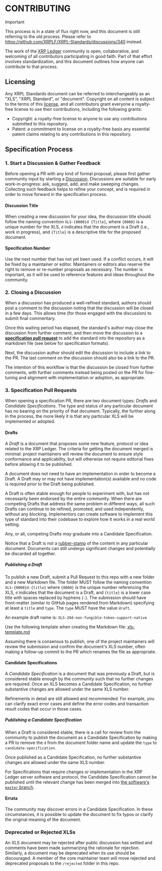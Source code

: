 # CONTRIBUTING

> [!IMPORTANT]  
> This process is in a state of flux right now, and this document is still referring to the old process. Please refer to https://github.com/XRPLF/XRPL-Standards/discussions/340 instead.

The work of the [XRP Ledger](https://xrpl.org) community is open, collaborative, and welcoming of all contributors participating in good faith. Part of that effort involves standardization, and this document outlines how anyone can contribute to that process.

## Licensing

Any XRPL Standards document can be referred to interchangeably as an "XLS", "XRPL Standard", or "document". Copyright on all content is subject to the terms of this [license](LICENSE), and all contributors grant everyone a royalty-free license to use their contributions, including the following grants:

- Copyright: a royalty-free license to anyone to use any contributions submitted to this repository.
- Patent: a commitment to license on a royalty-free basis any essential patent claims relating to any contributions in this repository.

## Specification Process

### 1. Start a Discussion & Gather Feedback

Before opening a PR with any kind of formal proposal, please first gather community input by starting a [Discussion](https://github.com/XRPLF/XRPL-Standards/discussions). Discussions are suitable for early work-in-progress: ask, suggest, add, and make sweeping changes. Collecting such feedback helps to refine your concept, and is required in order to move forward in the specification process.

#### Discussion Title

When creating a new discussion for your idea, the discussion title should follow the naming convention `XLS-{0000}d {Title}`, where `{0000}` is a unique number for the XLS, `d` indicates that the document is a Draft (i.e., work in progress), and `{Title}` is a descriptive title for the proposed document.

#### Specification Number

Use the next number that has not yet been used. If a conflict occurs, it will be fixed by a maintainer or editor. Maintainers or editors also reserve the right to remove or re-number proposals as necessary. The number is important, as it will be used to reference features and ideas throughout the community.

### 2. Closing a Discussion

When a discussion has produced a well-refined standard, authors should post a comment to the discussion noting that the discussion will be closed in a few days. This allows time (for those engaged with the discussion) to submit final commentary.

Once this waiting period has elapsed, the standard's author may close the discussion from further comment, and then move the discussion to a [**specification pull request**](#3-specification-pull-requests) to add the standard into the repository as a markdown file (see below for specification formats).

Next, the discussion author should edit the discussion to include a link to the PR. The last comment on the discussion should also be a link to the PR.

The intention of this workflow is that the discussion be closed from further comments, with further comments instead being posted on the PR for fine-tuning and alignment with implementation or adoption, as appropriate.

### 3. Specification Pull Requests

When opening a specification PR, there are two document types: _Drafts_ and _Candidate Specifications_. The type and status of any particular document has no bearing on the priority of that document. Typically, the further along in the process, the more likely it is that any particular XLS will be implemented or adopted.

#### Drafts

A _Draft_ is a document that proposes some new feature, protocol or idea related to the XRP Ledger. The criteria for getting the document merged is minimal: project maintainers will review the document to ensure style conformance and applicability, but will otherwise not require editorial fixes before allowing it to be published.

A document does not need to have an implementation in order to become a Draft. A Draft may or may not have implementation(s) available and no code is required prior to the Draft being published.

A Draft is often stable enough for people to experiment with, but has not necessarily been endorsed by the entire community. When there are competing Drafts that address the same problem in different ways, all such Drafts can continue to be refined, promoted, and used independently, without any blocking. Implementors can create software to implement this type of standard into their codebase to explore how it works in a real world setting.

Any, or all, competing Drafts _may_ graduate into a Candidate Specification.

Notice that a Draft is not a [rubber-stamp](https://idioms.thefreedictionary.com/rubber-stamp) of the content in any particular document. Documents can still undergo significant changes and potentially be discarded all together.

##### Publishing a Draft

To publish a new Draft, submit a Pull Request to this repo with a new folder and a new Markdown file. The folder MUST follow the naming convention `XLS-{0000}d-{title}` where `{0000}` is the unique number referencing the XLS, `d` indicates that the document is a Draft, and `{title}` is a lower case title with spaces replaced by hyphens (`-`). The submission should have front-matter (similar to GitHub pages rendered from Markdown) specifying at least a `title` and `type`. The `type` MUST have the value `draft`.

An example draft name is: `XLS-20d-non-fungible-token-support-native`

Use the following template when creating the Markdown file: [xls-template.md](./xls-template.md)

Assuming there is consensus to publish, one of the project maintainers will review the submission and confirm the document's XLS number, often making a follow-up commit to the PR which renames the file as appropriate.

#### Candidate Specifications

A _Candidate Specification_ is a document that was previously a Draft, but is considered stable enough by the community such that no further changes are required. Once an XLS becomes a Candidate Specification, no further substantive changes are allowed under the same XLS number.

Refinements in detail are still allowed and recommended. For example, you can clarify exact error cases and define the error codes and transaction result codes that occur in those cases.

##### Publishing a Candidate Specification

When a Draft is considered stable, there is a call for review from the community to publish the document as a Candidate Specification by making a PR to remove the `d` from the document folder name and update the `type` to `candidate-specification`.

Once published as a Candidate Specification, no further substantive changes are allowed under the same XLS number.

For Specifications that require changes or implementation in the XRP Ledger server software and protocol, the Candidate Specification cannot be published until the relevant change has been merged into [the software's `master` branch](https://github.com/XRPLF/rippled/tree/master).

#### Errata

The community may discover errors in a Candidate Specification. In these circumstances, it is possible to update the document to fix typos or clarify the original meaning of the document.

### Deprecated or Rejected XLSs

An XLS document may be rejected after public discussion has settled and comments have been made summarizing the rationale for rejection. Similarly, a document may be deprecated when its use should be discouraged. A member of the core maintainer team will move rejected and deprecated proposals to the `/rejected` folder in this repo.
